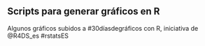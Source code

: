 ## Scripts para generar gráficos en R

Algunos gráficos subidos a #30díasdegráficos con R, iniciativa de @R4DS_es #rstatsES
